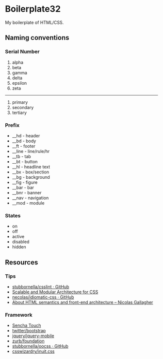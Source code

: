 # Boilerplate32

My boilerplate of HTML/CSS.


## Naming conventions

### Serial Number

 1. alpha
 2. beta
 3. gamma
 4. delta
 5. epsilon
 6. zeta

* * *

 1. primary
 2. secondary
 3. tertiary

### Prefix

 + __hd - header
 + __bd - body
 + __ft - footer
 + __line - line/rule/hr
 + __tb - tab
 + __bt - button
 + __hl - headline text
 + __bx - box/section
 + __bg - background
 + __fig - figure
 + __bar - bar
 + __bnr - banner
 + __nav - navigation
 + __mod - module

### States

 + on
 + off
 + active
 + disabled
 + hidden


## Resources

### Tips

 + [stubbornella/csslint · GitHub](https://github.com/stubbornella/csslint)
 + [Scalable and Modular Architecture for CSS](http://smacss.com/)
 + [necolas/idiomatic-css · GitHub ](https://github.com/necolas/idiomatic-css/)
 + [About HTML semantics and front-end architecture – Nicolas Gallagher](http://nicolasgallagher.com/about-html-semantics-front-end-architecture/)

### Framework

 + [Sencha Touch](http://docs.sencha.com/touch/2-1/#!/api/Global_CSS)
 + [twitter/bootstrap](https://github.com/twitter/bootstrap)
 + [jquery/jquery-mobile](https://github.com/jquery/jquery-mobile)
 + [zurb/foundation](https://github.com/zurb/foundation)
 + [stubbornella/oocss · GitHub](https://github.com/stubbornella/oocss)
 + [csswizardry/inuit.css](https://github.com/csswizardry/inuit.css)
